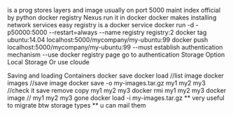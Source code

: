 is a prog
stores layers and image
usually on port 5000
maint index
official by python docker registry 
Nexus
run it in docker
docker makes installing network services easy
registry is a docker service
docker run -d -p50000:5000 --restart=always --name registry registry:2
docker tag ubuntu:14.04 localhost:5000/mycompany/my-ubuntu:99
docker push localhost:5000/mycompany/my-ubuntu:99
--must establish authentication mechanism
--use docker registry page go to authentication 
Storage Option 
Local Storage
Or use cloude

Saving and loading Containers
docker save
docker load
//list image
docker images
//save image
docker save -o my-images.tar.gz my1 my2 my3
//check it save remove copy my1 my2 my3
docker rmi my1 my2 my3
docker image
// my1 my2 my3 gone
docker load -i my-images.tar.gz
** very useful to migrate btw storage types
** u can mail them




